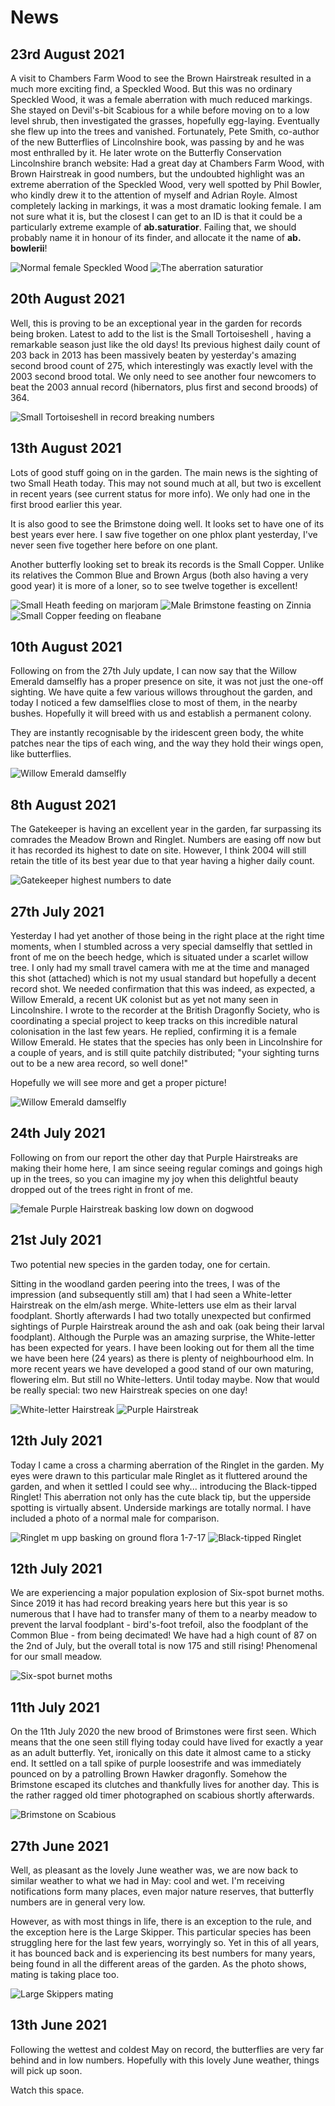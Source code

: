 # News

## 23rd August 2021

A visit to Chambers Farm Wood to see the Brown Hairstreak resulted in a much more exciting find, a Speckled Wood. But this was no ordinary Speckled Wood, it was a female aberration with much reduced markings. She stayed on Devil's-bit Scabious for a while before moving on to a low level shrub, then investigated the grasses, hopefully egg-laying. Eventually she flew up into the trees and vanished. Fortunately, Pete Smith, co-author of the new Butterflies of Lincolnshire book, was passing by and he was most enthralled by it. He later wrote on the Butterfly Conservation Lincolnshire branch website: Had a great day at Chambers Farm Wood, with Brown Hairstreak in good numbers, but the undoubted highlight was an extreme aberration of the Speckled Wood, very well spotted by Phil Bowler, who kindly drew it to the attention of myself and Adrian Royle. Almost completely lacking in markings, it was a most dramatic looking female. I am not sure what it is, but the closest I can get to an ID is that it could be a particularly extreme example of **ab.saturatior**. Failing that, we should probably name it in honour of its finder, and allocate it the name of **ab. bowlerii**!

![Normal female Speckled Wood](/asset/photo/news/21-08-23-normal-speckled-wood.jpg) ![The aberration saturatior](/asset/photo/news/21-08-23-aberration-speckled-wood.jpg)

## 20th August 2021

Well, this is proving to be an exceptional year in the garden for records being broken. Latest to add to the list is the Small Tortoiseshell , having a remarkable season just like the old days! Its previous highest daily count of 203 back in 2013  has been massively beaten by yesterday's amazing second brood count of 275, which interestingly was exactly level with the 2003 second brood total. We only need to see another four newcomers to beat the 2003 annual record (hibernators, plus first and second broods) of 364.

![Small Tortoiseshell in record breaking numbers](/asset/photo/news/21-08-20.jpg)

## 13th August 2021

Lots of good stuff going on in the garden. The main news is the sighting of two Small Heath today. This may not sound much at all, but two is excellent in recent years (see current status for more info). We only had one in the first brood earlier this year.

It is also good to see the Brimstone doing well. It looks set to have one of its best years ever here. I saw five together on one phlox plant yesterday, I've never seen five together here before on one plant.

Another butterfly looking set to break its records is the Small Copper. Unlike its relatives the Common Blue and Brown Argus (both also having a very good year) it is more of a loner, so to see twelve together is excellent!

![Small Heath feeding on marjoram](/asset/photo/news/21-08-13-small-heath.jpg) ![Male Brimstone feasting on Zinnia](/asset/photo/news/21-08-13-brimstone.jpg) ![Small Copper feeding on fleabane](/asset/photo/news/21-08-13-small-copper.jpg)

## 10th August 2021

Following on from the 27th July update, I can now say that the Willow Emerald damselfly has a proper presence on site, it was not just the one-off sighting. We have quite a few various willows throughout the garden, and today I noticed a few damselflies close to most of them, in the nearby bushes. Hopefully it will breed with us and establish a permanent colony.

They are instantly recognisable by the iridescent green body, the white patches near the tips of each wing, and the way they hold their wings open, like butterflies.

![Willow Emerald damselfly](/asset/photo/news/21-08-10.jpg)

## 8th August 2021

The Gatekeeper is having an excellent year in the garden, far surpassing its comrades the Meadow Brown and Ringlet. Numbers are easing off now but it has recorded its highest to date on site. However, I think 2004 will still retain the title of its best year due to that year having a higher daily count.

![Gatekeeper highest numbers to date](/asset/photo/news/21-08-08.jpg)


## 27th July 2021

Yesterday I had yet another of those being in the right place at the right time moments, when I stumbled across a very special damselfly that settled in front of me on the beech hedge, which is situated under a scarlet willow tree. I only had my small travel camera with me at the time and managed this shot (attached) which is not my usual standard but hopefully a decent record shot. We needed confirmation that this was indeed, as expected, a Willow Emerald, a recent UK colonist but as yet not many seen in Lincolnshire. I wrote to the recorder at the British Dragonfly Society, who is coordinating a special project to keep tracks on this incredible natural colonisation in the last few years. He replied, confirming it is a female Willow Emerald. He states that the species has only been in Lincolnshire for a couple of years, and is still quite patchily distributed; "your sighting turns out to be a new area record, so well done!"

Hopefully we will see more and get a proper picture!

![Willow Emerald damselfly](/asset/photo/news/21-07-27.jpg)

## 24th July 2021

Following on from our report the other day that Purple Hairstreaks are making their home here, I am since seeing regular comings and goings high up in the trees, so you can imagine my joy when this delightful beauty dropped out of the trees right in front of me.

![female Purple Hairstreak basking low down on dogwood](/asset/photo/news/21-07-24.jpg)

## 21st July 2021

Two potential new species in the garden today, one for certain.

Sitting in the woodland garden peering into the trees, I was of the impression (and subsequently still am) that I had seen a White-letter Hairstreak on the elm/ash merge. White-letters use elm as their larval foodplant. Shortly afterwards I had two totally unexpected but confirmed sightings of Purple Hairstreak around the ash and oak (oak being their larval foodplant). Although the Purple was an amazing surprise, the White-letter has been expected for years. I have been looking out for them all the time we have been here (24 years) as there is plenty of neighbourhood elm. In more recent years we have developed a good stand of our own maturing, flowering elm. But still no White-letters. Until today maybe. Now that would be really special: two new Hairstreak species on one day!

![White-letter Hairstreak](/asset/photo/news/21-07-21-white-letter-hairstreak.jpg) ![Purple Hairstreak](/asset/photo/news/21-07-21-purple-hairstreak.jpg)

## 12th July 2021

Today I came a cross a charming aberration of the Ringlet in the garden. My eyes were drawn to this particular male Ringlet as it fluttered around the garden, and when it settled I could see why... introducing the Black-tipped Ringlet! This aberration not only has the cute black tip, but the upperside spotting is virtually absent. Underside markings are totally normal. I have included a photo of a normal male for comparison.

![Ringlet m upp basking on ground flora 1-7-17](/asset/photo/news/21-07-12-ringlet.jpg) ![Black-tipped Ringlet](/asset/photo/news/21-07-12-ringlet2.jpg)

## 12th July 2021

We are experiencing a major population explosion of Six-spot burnet moths. Since 2019 it has had record breaking years here but this year is so numerous that I have had to transfer many of them to a nearby meadow to prevent the larval foodplant - bird's-foot trefoil, also the foodplant of the Common Blue - from being decimated! We have had a high count of 87 on the 2nd of July, but the overall total is now 175 and still rising! Phenomenal for our small meadow.

![Six-spot burnet moths](/asset/photo/news/21-07-12-burnet.jpg)

## 11th July 2021

On the 11th July 2020 the new brood of Brimstones were first seen. Which means that the one seen still flying today could have lived for exactly a year as an adult butterfly. Yet, ironically on this date it almost came to a sticky end. It settled on a tall spike of purple loosestrife and was immediately pounced on by a patrolling Brown Hawker dragonfly. Somehow the Brimstone escaped its clutches and thankfully lives for another day. This is the rather ragged old timer photographed on scabious shortly afterwards.

![Brimstone on Scabious](/asset/photo/news/21-07-11.jpg)

## 27th June 2021

Well, as pleasant as the lovely June weather was, we are now back to similar weather to what we had in May: cool and wet. I'm receiving notifications form many places, even major nature reserves, that butterfly numbers are in general very low.

However, as with most things in life, there is an exception to the rule, and the exception here is the Large Skipper. This particular species has been struggling here for the last few years, worryingly so. Yet in this of  all years, it has bounced back and is experiencing its best numbers for many years, being found in all the different areas of the garden. As the photo shows, mating is taking place too.

![Large Skippers mating](/asset/photo/news/21-06-27.jpg)

## 13th June 2021

Following the wettest and coldest May on record, the butterflies are very far behind and in low numbers. Hopefully with this lovely June weather, things will pick up soon.

Watch this space.

